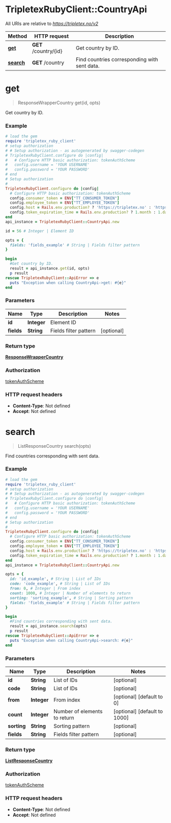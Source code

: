 # TripletexRubyClient::CountryApi

All URIs are relative to *https://tripletex.no/v2*

Method | HTTP request | Description
------------- | ------------- | -------------
[**get**](CountryApi.md#get) | **GET** /country/{id} | Get country by ID.
[**search**](CountryApi.md#search) | **GET** /country | Find countries corresponding with sent data.


# **get**
> ResponseWrapperCountry get(id, opts)

Get country by ID.



### Example
```ruby
# load the gem
require 'tripletex_ruby_client'
# setup authorization
# # Setup authorization - as autogenerated by swagger-codegen
# TripletexRubyClient.configure do |config|
#   # Configure HTTP basic authorization: tokenAuthScheme
#   config.username = 'YOUR USERNAME'
#   config.password = 'YOUR PASSWORD'
# end
# Setup authorization
# 
TripletexRubyClient.configure do |config|
  # Configure HTTP basic authorization: tokenAuthScheme
  config.consumer_token = ENV["TT_CONSUMER_TOKEN"]
  config.employee_token = ENV["TT_EMPLOYEE_TOKEN"]
  config.host = Rails.env.production? ? 'https://tripletex.no' : 'https://api.tripletex.io'
  config.token_expiration_time = Rails.env.production? ? 1.month : 1.day
end
api_instance = TripletexRubyClient::CountryApi.new

id = 56 # Integer | Element ID

opts = { 
  fields: 'fields_example' # String | Fields filter pattern
}

begin
  #Get country by ID.
  result = api_instance.get(id, opts)
  p result
rescue TripletexRubyClient::ApiError => e
  puts "Exception when calling CountryApi->get: #{e}"
end
```

### Parameters

Name | Type | Description  | Notes
------------- | ------------- | ------------- | -------------
 **id** | **Integer**| Element ID | 
 **fields** | **String**| Fields filter pattern | [optional] 

### Return type

[**ResponseWrapperCountry**](ResponseWrapperCountry.md)

### Authorization

[tokenAuthScheme](../README.md#tokenAuthScheme)

### HTTP request headers

 - **Content-Type**: Not defined
 - **Accept**: Not defined



# **search**
> ListResponseCountry search(opts)

Find countries corresponding with sent data.



### Example
```ruby
# load the gem
require 'tripletex_ruby_client'
# setup authorization
# # Setup authorization - as autogenerated by swagger-codegen
# TripletexRubyClient.configure do |config|
#   # Configure HTTP basic authorization: tokenAuthScheme
#   config.username = 'YOUR USERNAME'
#   config.password = 'YOUR PASSWORD'
# end
# Setup authorization
# 
TripletexRubyClient.configure do |config|
  # Configure HTTP basic authorization: tokenAuthScheme
  config.consumer_token = ENV["TT_CONSUMER_TOKEN"]
  config.employee_token = ENV["TT_EMPLOYEE_TOKEN"]
  config.host = Rails.env.production? ? 'https://tripletex.no' : 'https://api.tripletex.io'
  config.token_expiration_time = Rails.env.production? ? 1.month : 1.day
end
api_instance = TripletexRubyClient::CountryApi.new

opts = { 
  id: 'id_example', # String | List of IDs
  code: 'code_example', # String | List of IDs
  from: 0, # Integer | From index
  count: 1000, # Integer | Number of elements to return
  sorting: 'sorting_example', # String | Sorting pattern
  fields: 'fields_example' # String | Fields filter pattern
}

begin
  #Find countries corresponding with sent data.
  result = api_instance.search(opts)
  p result
rescue TripletexRubyClient::ApiError => e
  puts "Exception when calling CountryApi->search: #{e}"
end
```

### Parameters

Name | Type | Description  | Notes
------------- | ------------- | ------------- | -------------
 **id** | **String**| List of IDs | [optional] 
 **code** | **String**| List of IDs | [optional] 
 **from** | **Integer**| From index | [optional] [default to 0]
 **count** | **Integer**| Number of elements to return | [optional] [default to 1000]
 **sorting** | **String**| Sorting pattern | [optional] 
 **fields** | **String**| Fields filter pattern | [optional] 

### Return type

[**ListResponseCountry**](ListResponseCountry.md)

### Authorization

[tokenAuthScheme](../README.md#tokenAuthScheme)

### HTTP request headers

 - **Content-Type**: Not defined
 - **Accept**: Not defined



